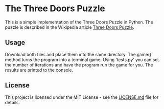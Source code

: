 # The Three Doors Puzzle

This is a simple implementation of the Three Doors Puzzle in Python. The puzzle is described in the Wikipedia article [Three Doors Puzzle](https://en.wikipedia.org/wiki/Monty_Hall_problem).

## Usage
Download both files and place them into the same directory. The game() method turns the program into a terminal game.
Using 'tests.py' you can set the number of iterations and have the program run the game for you. The results are printed to the console.

## License
This project is licensed under the MIT License - see the [LICENSE.md](LICENSE.md) file for details.